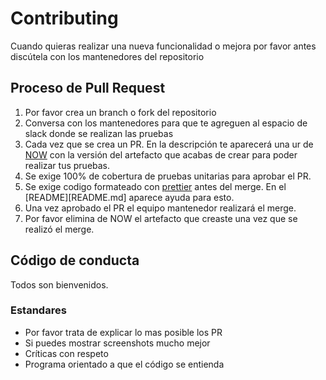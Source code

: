 # Contributing

Cuando quieras realizar una nueva funcionalidad o mejora por favor antes discútela con los mantenedores del repositorio

## Proceso de Pull Request

1. Por favor crea un branch o fork del repositorio
2. Conversa con los mantenedores para que te agreguen al espacio de slack donde se realizan las pruebas
3. Cada vez que se crea un PR. En la descripción te aparecerá una ur de [NOW](https://zeit.co/now) con la versión del artefacto que acabas de crear para poder realizar tus pruebas.
4. Se exige 100% de cobertura de pruebas unitarias para aprobar el PR.
5. Se exige codigo formateado con [prettier](https://www.prettier.io) antes del merge. En el [README][README.md] aparece ayuda para esto.
6. Una vez aprobado el PR el equipo mantenedor realizará el merge.
7. Por favor elimina de NOW el artefacto que creaste una vez que se realizó el merge.

## Código de conducta

Todos son bienvenidos. 

### Estandares


* Por favor trata de explicar lo mas posible los PR
* Si puedes mostrar screenshots mucho mejor
* Críticas con respeto
* Programa orientado a que el código se entienda

